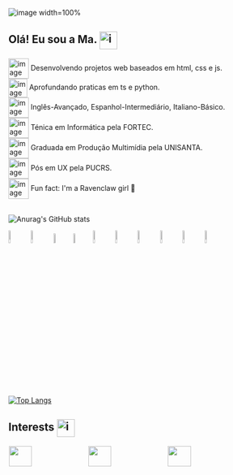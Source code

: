![image width=100%](https://github.com/user-attachments/assets/17d9ecda-9060-43ce-a062-752243e747f2)

<h2>
  Olá! Eu sou a Ma. <img align="center" height="35" alt="image" src="https://github.com/user-attachments/assets/9c8109ab-1071-43f9-9ed7-79e94f92b257" />
</h2>
<img align="center" height="40" alt="image" src="https://github.com/user-attachments/assets/924946c0-2964-4644-95f5-000779c86c0e" />
 Desenvolvendo projetos web baseados em html, css e js. 
<br>
<img align="center" height="37" alt="image" src="https://github.com/user-attachments/assets/5579235f-5fb1-455b-bcf4-4f6f57ec1d63" />
 Aprofundando praticas em ts e python.
<br>
<img align="center" height="40" alt="image" src="https://github.com/user-attachments/assets/cab00632-2ed8-4e69-8bb4-05e464ce99ab" />
 Inglês-Avançado, Espanhol-Intermediário, Italiano-Básico.
<br>
<img align="center" height="40" alt="image" src="https://github.com/user-attachments/assets/d3efd8d9-0f3b-4858-a74c-36bc51ef8ff8" />
 Ténica em Informática pela FORTEC. 
 <br>
 <img align="center" height="40" alt="image" src="https://github.com/user-attachments/assets/a9a724aa-a37a-44b6-a41c-411e293a8456" />
Graduada em Produção Multimídia pela UNISANTA. 
<br>
<img align="center" height="40" alt="image" src="https://github.com/user-attachments/assets/903849b3-6e57-4733-bf66-9105dfe95ddc" />
Pós em UX pela PUCRS. 
<br>
<img align="center" height="40" alt="image" src="https://github.com/user-attachments/assets/0cc731f7-a99f-44bf-9ae7-71ebff517cf6" />
 Fun fact: I'm a Ravenclaw girl 🦅
<br>
<br>

![Anurag's GitHub stats](https://github-readme-stats.vercel.app/api?username=designmariana&show_icons=true&theme=radical) 

<p align="left">
  <img src="https://github.com/get-icon/geticon/raw/master/icons/typescript-icon.svg" width="8%";/>
<img src="https://github.com/get-icon/geticon/raw/master/icons/javascript.svg" width="8%";/>
<img src="https://github.com/get-icon/geticon/raw/master/icons/css-3.svg" width="7%";/>
<img src="https://github.com/get-icon/geticon/raw/master/icons/html-5.svg" width="7%";/>
<img src="https://github.com/get-icon/geticon/raw/master/icons/react.svg" width="8%";/>
<img src="https://github.com/get-icon/geticon/raw/master/icons/vue.svg" width="8%";/>
<img src="https://github.com/get-icon/geticon/raw/master/icons/angular-icon.svg" width="8%";/>
<img src="https://github.com/get-icon/geticon/raw/master/icons/nodejs-icon.svg" width="8%";/>
<img src="https://github.com/get-icon/geticon/raw/master/icons/nextjs-icon.svg" width="8%";/>
<img src="https://github.com/get-icon/geticon/raw/master/icons/aws.svg" width="8%";/>
</p>

[![Top Langs](https://github-readme-stats.vercel.app/api/top-langs/?username=designmariana&layout=donut)](https://github.com/anuraghazra/github-readme-stats)

<h2> Interests <img align="center" height="35" alt="image" src="https://github.com/user-attachments/assets/ae108b7b-9cdc-4ea3-beaf-d9ac537041f4" />

</h2>
<p align="left">
  <img src="https://img.shields.io/badge/ea-%23000000.svg?style=for-the-badge&logo=ea&logoColor=white" hspace="1"; height="40px"; width="30%";/>
<img src="https://img.shields.io/badge/riotgames-D32936.svg?style=for-the-badge&logo=riotgames&logoColor=white" hspace="1"; height="40px"; width="30%";/>
<img src="https://img.shields.io/badge/Spotify-1ED760?style=for-the-badge&logo=spotify&logoColor=white" hspace="1"; height="40px"; width="30%";/>
</p>
